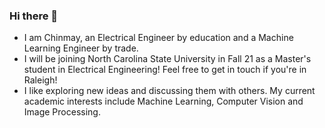 ### Hi there 👋

- I am Chinmay, an Electrical Engineer by education and a Machine Learning Engineer by trade.
- I will be joining North Carolina State University in Fall 21 as a Master's student in Electrical Engineering! Feel free to get in touch if you're in Raleigh!
- I like exploring new ideas and discussing them with others. My current academic interests include Machine Learning, Computer Vision and Image Processing.

<!--
Here are some ideas to get you started:

- 🔭 I’m currently working on ...
- 🌱 I’m currently learning ...
- 👯 I’m looking to collaborate on ...
- 🤔 I’m looking for help with ...
- 💬 Ask me about ...
- 📫 How to reach me: ...
-->
